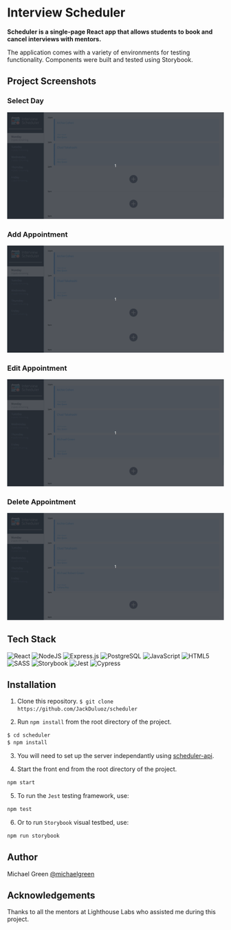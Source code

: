 # Interview Scheduler

**Scheduler is a single-page React app that allows students to book and cancel interviews with mentors.**

The application comes with a variety of environments for testing functionality. Components were built and tested using Storybook.

## Project Screenshots

### Select Day

!["Day"](./docs/day.gif)

### Add Appointment

!["Add"](./docs/add.gif)

### Edit Appointment

!["Edit"](./docs/edit.gif)

### Delete Appointment

!["Delete"](./docs/delete.gif)

## Tech Stack

![React](https://img.shields.io/badge/react-%2320232a.svg?style=for-the-badge&logo=react&logoColor=%2361DAFB)
![NodeJS](https://img.shields.io/badge/node.js-6DA55F?style=for-the-badge&logo=node.js&logoColor=white)
![Express.js](https://img.shields.io/badge/express.js-%23404d59.svg?style=for-the-badge&logo=express&logoColor=%2361DAFB)
![PostgreSQL](https://img.shields.io/badge/postgresql-%2300f.svg?style=for-the-badge&logo=postgresql&logoColor=white)
![JavaScript](https://img.shields.io/badge/javascript-%23323330.svg?style=for-the-badge&logo=javascript&logoColor=%23F7DF1E)
![HTML5](https://img.shields.io/badge/html5-%23E34F26.svg?style=for-the-badge&logo=html5&logoColor=white)
![SASS](https://img.shields.io/badge/SASS-hotpink.svg?style=for-the-badge&logo=SASS&logoColor=white)
![Storybook](https://img.shields.io/badge/storybook-orange.svg?style=for-the-badge&logo=storybook&logoColor=white)
![Jest](https://img.shields.io/badge/jest-maroon.svg?style=for-the-badge&logo=jest&logoColor=white)
![Cypress](https://img.shields.io/badge/cypress-green.svg?style=for-the-badge&logo=cypress&logoColor=white)

## Installation

1. Clone this repository.
   `$ git clone https://github.com/JackDuluoz/scheduler`

2. Run `npm install` from the root directory of the project.

```bash
$ cd scheduler
$ npm install
```

3. You will need to set up the server independantly using [scheduler-api](https://github.com/JackDuluoz/scheduler-api).

4. Start the front end from the root directory of the project.

```sh
npm start
```

5. To run the `Jest` testing framework, use:

```sh
npm test
```

6. Or to run `Storybook` visual testbed, use:

```sh
npm run storybook
```

## Author

Michael Green [@michaelgreen](https://github.com/JackDuluoz)

## Acknowledgements

Thanks to all the mentors at Lighthouse Labs who assisted me during this project.

